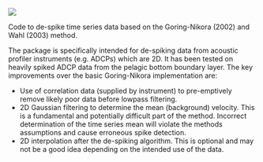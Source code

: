 ![](assets/despike_eg_small.gif)

Code to de-spike time series data based on the Goring-Nikora (2002) and Wahl (2003) method. 

The package is specifically intended for de-spiking data from acoustic profiler instruments (e.g. ADCPs) which are 2D. It has been tested on heavily spiked ADCP data from the pelagic bottom boundary layer. The key improvements over the basic Goring-Nikora implementation are:
 - Use of correlation data (supplied by instrument) to pre-emptively remove likely poor data before lowpass filtering.
 - 2D Gaussian filtering to determine the mean (background) velocity. This is a fundamental and potentially difficult part of the method. Incorrect determination of the time series mean will violate the methods assumptions and cause erroneous spike detection.
 - 2D interpolation after the de-spiking algorithm. This is optional and may not be a good idea depending on the intended use of the data.

